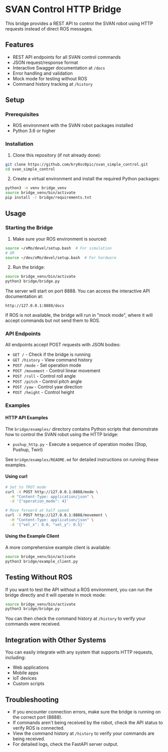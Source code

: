 # SVAN Control HTTP Bridge

This bridge provides a REST API to control the SVAN robot using HTTP requests instead of direct ROS messages.

## Features

- REST API endpoints for all SVAN control commands
- JSON request/response format
- Interactive Swagger documentation at `/docs`
- Error handling and validation
- Mock mode for testing without ROS
- Command history tracking at `/history`

## Setup

### Prerequisites

- ROS environment with the SVAN robot packages installed
- Python 3.6 or higher

### Installation

1. Clone this repository (if not already done):
```bash
git clone https://github.com/kry0sc0pic/svan_simple_control.git
cd svan_simple_control
```

2. Create a virtual environment and install the required Python packages:
```bash
python3 -m venv bridge_venv
source bridge_venv/bin/activate
pip install -r bridge/requirements.txt
```

## Usage

### Starting the Bridge

1. Make sure your ROS environment is sourced:
```bash
source ~/xMo/devel/setup.bash  # For simulation
# OR
source ~/dev/xMo/devel/setup.bash  # For hardware
```

2. Run the bridge:
```bash
source bridge_venv/bin/activate
python3 bridge/bridge.py
```

The server will start on port 8888. You can access the interactive API documentation at:
```
http://127.0.0.1:8888/docs
```

If ROS is not available, the bridge will run in "mock mode", where it will accept commands but not send them to ROS.

### API Endpoints

All endpoints accept POST requests with JSON bodies:

- `GET /` - Check if the bridge is running
- `GET /history` - View command history 
- `POST /mode` - Set operation mode
- `POST /movement` - Control linear movement
- `POST /roll` - Control roll angle
- `POST /pitch` - Control pitch angle
- `POST /yaw` - Control yaw direction
- `POST /height` - Control height

### Examples

#### HTTP API Examples

The `bridge/examples/` directory contains Python scripts that demonstrate how to control the SVAN robot using the HTTP bridge:

- `pushup_http.py` - Execute a sequence of operation modes (Stop, Pushup, Twirl)

See `bridge/examples/README.md` for detailed instructions on running these examples.

#### Using curl

```bash
# Set to TROT mode
curl -X POST http://127.0.0.1:8888/mode \
  -H "Content-Type: application/json" \
  -d '{"operation_mode": 4}'

# Move forward at half speed
curl -X POST http://127.0.0.1:8888/movement \
  -H "Content-Type: application/json" \
  -d '{"vel_x": 0.0, "vel_y": 0.5}'
```

#### Using the Example Client

A more comprehensive example client is available:

```bash
source bridge_venv/bin/activate
python3 bridge/example_client.py
```

## Testing Without ROS

If you want to test the API without a ROS environment, you can run the bridge directly and it will operate in mock mode:

```bash
source bridge_venv/bin/activate
python3 bridge/bridge.py
```

You can then check the command history at `/history` to verify your commands were received.

## Integration with Other Systems

You can easily integrate with any system that supports HTTP requests, including:

- Web applications
- Mobile apps
- IoT devices
- Custom scripts

## Troubleshooting

- If you encounter connection errors, make sure the bridge is running on the correct port (8888).
- If commands aren't being received by the robot, check the API status to verify ROS is connected.
- View the command history at `/history` to verify your commands are being received.
- For detailed logs, check the FastAPI server output. 